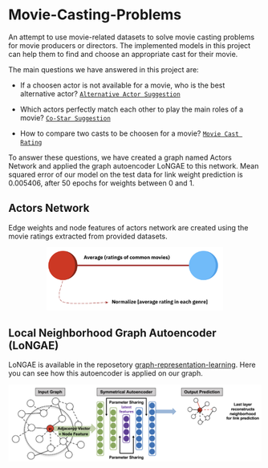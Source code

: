 # Movie-Casting-Problems

An attempt to use movie-related datasets to solve movie casting problems for movie producers or directors. 
The implemented models in this project can help them to find and choose an appropriate cast for their movie.

The main questions we have answered in this project are:
- If a choosen actor is not available for a movie, who is the best alternative actor? [`Alternative Actor Suggestion`](src/processing/alternative_actor_suggestion)

- Which actors perfectly match each other to play the main roles of a movie? [`Co-Star Suggestion`](src/processing/co_star_suggestion.py)

- How to compare two casts to be choosen for a movie? [`Movie Cast Rating`](src/processing/movie_cast_rating.py)

To answer these questions, we have created a graph named Actors Network and applied the graph autoencoder LoNGAE to this network.
Mean squared error of our model on the test data for link weight prediction is 0.005406, after 50 epochs for weights between 0 and 1.
<br>

## Actors Network
Edge weights and node features of actors network are created using the movie ratings extracted from provided datasets.
<p align="center">
<img src="docs/images/actors-network.png?raw=True" alt="Actors Network" width="70%"/>
</p>

##  Local Neighborhood Graph Autoencoder (LoNGAE)
LoNGAE is available in the reposetory [graph-representation-learning](https://github.com/vuptran/graph-representation-learning).
Here you can see how this autoencoder is applied on our graph.
<p align="center">
<img src="docs/images/LoNGAE.png?raw=True" alt="LoNGAE"/>
</p>
